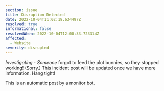 ```yaml
---
section: issue
title: Disruption Detected
date: 2022-10-04T11:02:18.634497Z
resolved: true
informational: false
resolvedWhen: 2022-10-04T12:00:33.723314Z
affected:
  - Website
severity: disrupted
---
```

*Investigating* - _Someone_ forgot to feed the plot bunnies, so they stopped working! (Sorry.) This incident post will be updated once we have more information. Hang tight!

This is an automatic post by a monitor bot.
        